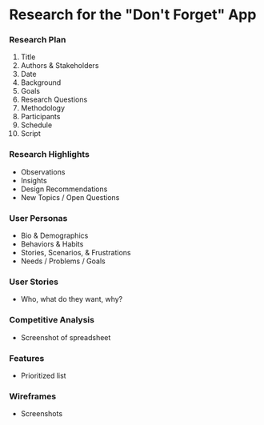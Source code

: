 # Research for the "Don't Forget" App

### Research Plan
1. Title
2. Authors & Stakeholders
3. Date
4. Background
5. Goals
6. Research Questions
7. Methodology
8. Participants
9. Schedule
10. Script

### Research Highlights
* Observations
* Insights
* Design Recommendations
* New Topics / Open Questions

### User Personas
* Bio & Demographics
* Behaviors & Habits
* Stories, Scenarios, & Frustrations
* Needs / Problems / Goals

### User Stories
* Who, what do they want, why?

### Competitive Analysis
* Screenshot of spreadsheet

### Features
* Prioritized list

### Wireframes
* Screenshots